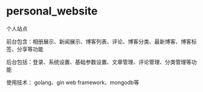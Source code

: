 # personal_website
个人站点

前台包含：相册展示、新闻展示、博客列表、评论、博客分类、最新博客、博客标签、分享等功能

后台包括：登录、系统设置、基础参数设置、文章管理、评论管理、分类管理等功能

使用技术：
golang、gin web framework、mongodb等

